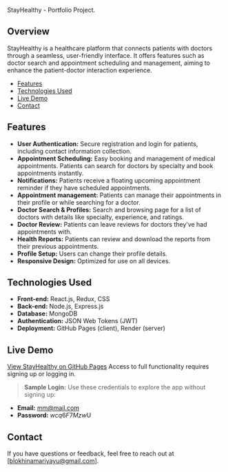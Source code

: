 StayHealthy - Portfolio Project.

## Overview
StayHealthy is a healthcare platform that connects patients with doctors through a seamless, user-friendly interface. It offers features such as doctor search and appointment scheduling and management, aiming to enhance the patient-doctor interaction experience.

- [Features](#features)
- [Technologies Used](#technologies-used)
- [Live Demo](#live-demo)
- [Contact](#contact)

## Features
- **User Authentication:** Secure registration and login for patients, including contact information collection.
- **Appointment Scheduling:** Easy booking and management of medical appointments. Patients can search for doctors by specialty and book appointments instantly.
- **Notifications:** Patients receive a floating upcoming appointment reminder if they have scheduled appointments.
- **Appointment management:** Patients can manage their appointments in their profile or while searching for a doctor.
- **Doctor Search & Profiles:** Search and browsing page for a list of doctors with details like specialty, experience, and ratings.
- **Doctor Review:** Patients can leave reviews for doctors they’ve had appointments with.
- **Health Reports:** Patients can review and download the reports from their previous appointments.
- **Profile Setup:** Users can change their profile details.  
- **Responsive Design:** Optimized for use on all devices.

## Technologies Used
- **Front-end:** React.js, Redux, CSS
- **Back-end:** Node.js, Express.js
- **Database:** MongoDB
- **Authentication:** JSON Web Tokens (JWT)
- **Deployment:** GitHub Pages (client), Render (server)

## Live Demo
[View StayHealthy on GitHub Pages](https://blokhinamaria.github.io/StayHealthy/)
Access to full functionality requires signing up or logging in.

> **Sample Login:** Use these credentials to explore the app without signing up:
- **Email:** mm@mail.com  
- **Password:** $wcq6F7Mzw$U

## Contact
If you have questions or feedback, feel free to reach out at [blokhinamariyayu@gmail.com].
